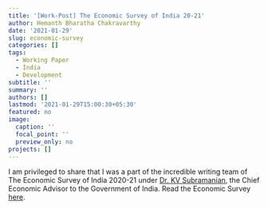 ```yaml
---
title: '[Work-Post] The Economic Survey of India 20-21'
author: Hemanth Bharatha Chakravarthy
date: '2021-01-29'
slug: economic-survey
categories: []
tags:
  - Working Paper
  - India
  - Development
subtitle: ''
summary: ''
authors: []
lastmod: '2021-01-29T15:00:30+05:30'
featured: no
image:
  caption: ''
  focal_point: ''
  preview_only: no
projects: []
---
```


I am privileged to share that I was a part of the incredible writing team of The Economic Survey of India 2020-21 under [Dr. KV Subramanian](https://twitter.com/SubramanianKri), the Chief Economic Advisor to the Government of India. Read the Economic Survey [here](https://www.indiabudget.gov.in/economicsurvey/).
